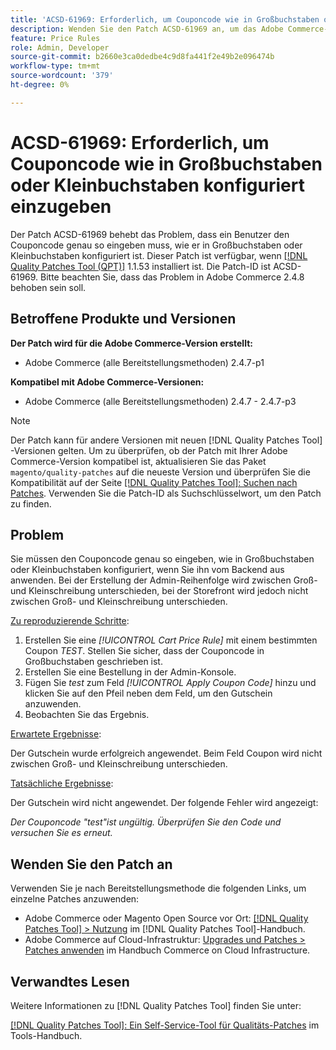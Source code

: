 ```yaml
---
title: 'ACSD-61969: Erforderlich, um Couponcode wie in Großbuchstaben oder Kleinbuchstaben konfiguriert einzugeben'
description: Wenden Sie den Patch ACSD-61969 an, um das Adobe Commerce-Problem zu beheben, bei dem ein Benutzer den Couponcode genau so eingeben muss, wie er in Großbuchstaben oder Kleinbuchstaben konfiguriert ist.
feature: Price Rules
role: Admin, Developer
source-git-commit: b2660e3ca0dedbe4c9d8fa441f2e49b2e096474b
workflow-type: tm+mt
source-wordcount: '379'
ht-degree: 0%

---
```


# ACSD-61969: Erforderlich, um Couponcode wie in Großbuchstaben oder Kleinbuchstaben konfiguriert einzugeben

Der Patch ACSD-61969 behebt das Problem, dass ein Benutzer den Couponcode genau so eingeben muss, wie er in Großbuchstaben oder Kleinbuchstaben konfiguriert ist. Dieser Patch ist verfügbar, wenn [[!DNL Quality Patches Tool (QPT)]](/help/tools/quality-patches-tool/quality-patches-tool-to-self-serve-quality-patches.md) 1.1.53 installiert ist. Die Patch-ID ist ACSD-61969. Bitte beachten Sie, dass das Problem in Adobe Commerce 2.4.8 behoben sein soll.

## Betroffene Produkte und Versionen

**Der Patch wird für die Adobe Commerce-Version erstellt:**

* Adobe Commerce (alle Bereitstellungsmethoden) 2.4.7-p1

**Kompatibel mit Adobe Commerce-Versionen:**

* Adobe Commerce (alle Bereitstellungsmethoden) 2.4.7 - 2.4.7-p3

>[!NOTE]
>
>Der Patch kann für andere Versionen mit neuen [!DNL Quality Patches Tool] -Versionen gelten. Um zu überprüfen, ob der Patch mit Ihrer Adobe Commerce-Version kompatibel ist, aktualisieren Sie das Paket `magento/quality-patches` auf die neueste Version und überprüfen Sie die Kompatibilität auf der Seite [[!DNL Quality Patches Tool]: Suchen nach Patches](https://experienceleague.adobe.com/tools/commerce-quality-patches/index.html). Verwenden Sie die Patch-ID als Suchschlüsselwort, um den Patch zu finden.

## Problem

Sie müssen den Couponcode genau so eingeben, wie in Großbuchstaben oder Kleinbuchstaben konfiguriert, wenn Sie ihn vom Backend aus anwenden. Bei der Erstellung der Admin-Reihenfolge wird zwischen Groß- und Kleinschreibung unterschieden, bei der Storefront wird jedoch nicht zwischen Groß- und Kleinschreibung unterschieden.

<u>Zu reproduzierende Schritte</u>:

1. Erstellen Sie eine *[!UICONTROL Cart Price Rule]* mit einem bestimmten Coupon *TEST*. Stellen Sie sicher, dass der Couponcode in Großbuchstaben geschrieben ist.
1. Erstellen Sie eine Bestellung in der Admin-Konsole.
1. Fügen Sie *test* zum Feld *[!UICONTROL Apply Coupon Code]* hinzu und klicken Sie auf den Pfeil neben dem Feld, um den Gutschein anzuwenden.
1. Beobachten Sie das Ergebnis.

<u>Erwartete Ergebnisse</u>:

Der Gutschein wurde erfolgreich angewendet. Beim Feld Coupon wird nicht zwischen Groß- und Kleinschreibung unterschieden.

<u>Tatsächliche Ergebnisse</u>:

Der Gutschein wird nicht angewendet. Der folgende Fehler wird angezeigt:

*Der Couponcode &quot;test&quot;ist ungültig. Überprüfen Sie den Code und versuchen Sie es erneut.*

## Wenden Sie den Patch an

Verwenden Sie je nach Bereitstellungsmethode die folgenden Links, um einzelne Patches anzuwenden:

* Adobe Commerce oder Magento Open Source vor Ort: [[!DNL Quality Patches Tool] > Nutzung](/help/tools/quality-patches-tool/usage.md) im [!DNL Quality Patches Tool]-Handbuch.
* Adobe Commerce auf Cloud-Infrastruktur: [Upgrades und Patches > Patches anwenden](https://experienceleague.adobe.com/docs/commerce-cloud-service/user-guide/develop/upgrade/apply-patches.html) im Handbuch Commerce on Cloud Infrastructure.

## Verwandtes Lesen

Weitere Informationen zu [!DNL Quality Patches Tool] finden Sie unter:

[[!DNL Quality Patches Tool]: Ein Self-Service-Tool für Qualitäts-Patches](/help/tools/quality-patches-tool/quality-patches-tool-to-self-serve-quality-patches.md) im Tools-Handbuch.
